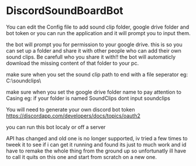 # DiscordSoundBoardBot

You can edit the Config file to add sound clip folder, google drive folder and bot token or you can run the application and it will prompt you to input them.

the bot will prompt you for permission to your google drive. this is so you can set up a folder and share it with other people who can add their own sound clips. Be carefull who you share it with!! the bot will automaticly download the missing content of that folder to your pc.

make sure when you set the sound clip path to end with a file seperator eg: C:\soundclips\\

make sure when you set the google drive folder name to pay attention to Casing eg: if your folder is named SoundClips dont input soundclips

You will need to generate your own discord bot token
https://discordapp.com/developers/docs/topics/oauth2

you can run this bot localy or off a server

API has changed and old one is no longer supported, iv tried a few times to tweek it to see if i can get it running and found its just to much work and id have to remake the whole thing from the ground up so unfortunatly ill have to call it quits on this one and start from scratch on a new one.
